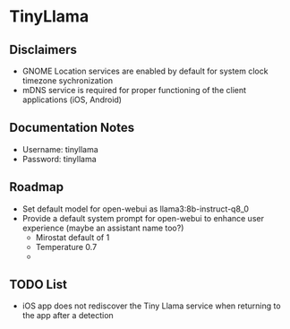 # TinyLlama

## Disclaimers

- GNOME Location services are enabled by default for system clock timezone sychronization
- mDNS service is required for proper functioning of the client applications (iOS, Android)

## Documentation Notes

- Username: tinyllama
- Password: tinyllama


## Roadmap

- Set default model for open-webui as llama3:8b-instruct-q8_0
- Provide a default system prompt for open-webui to enhance user experience (maybe an assistant name too?)
    - Mirostat default of 1
    - Temperature 0.7
    - 

## TODO List
- iOS app does not rediscover the Tiny Llama service when returning to the app after a detection